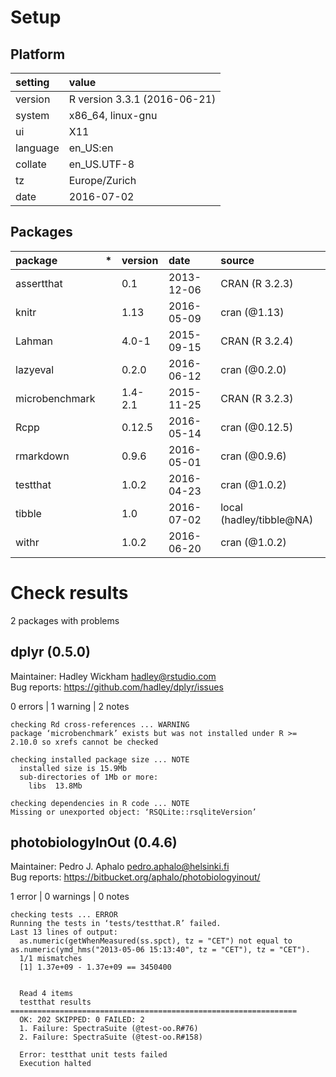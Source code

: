# Setup

## Platform

|setting  |value                        |
|:--------|:----------------------------|
|version  |R version 3.3.1 (2016-06-21) |
|system   |x86_64, linux-gnu            |
|ui       |X11                          |
|language |en_US:en                     |
|collate  |en_US.UTF-8                  |
|tz       |Europe/Zurich                |
|date     |2016-07-02                   |

## Packages

|package        |*  |version |date       |source                   |
|:--------------|:--|:-------|:----------|:------------------------|
|assertthat     |   |0.1     |2013-12-06 |CRAN (R 3.2.3)           |
|knitr          |   |1.13    |2016-05-09 |cran (@1.13)             |
|Lahman         |   |4.0-1   |2015-09-15 |CRAN (R 3.2.4)           |
|lazyeval       |   |0.2.0   |2016-06-12 |cran (@0.2.0)            |
|microbenchmark |   |1.4-2.1 |2015-11-25 |CRAN (R 3.2.3)           |
|Rcpp           |   |0.12.5  |2016-05-14 |cran (@0.12.5)           |
|rmarkdown      |   |0.9.6   |2016-05-01 |cran (@0.9.6)            |
|testthat       |   |1.0.2   |2016-04-23 |cran (@1.0.2)            |
|tibble         |   |1.0     |2016-07-02 |local (hadley/tibble@NA) |
|withr          |   |1.0.2   |2016-06-20 |cran (@1.0.2)            |

# Check results
2 packages with problems

## dplyr (0.5.0)
Maintainer: Hadley Wickham <hadley@rstudio.com>  
Bug reports: https://github.com/hadley/dplyr/issues

0 errors | 1 warning  | 2 notes

```
checking Rd cross-references ... WARNING
package ‘microbenchmark’ exists but was not installed under R >= 2.10.0 so xrefs cannot be checked

checking installed package size ... NOTE
  installed size is 15.9Mb
  sub-directories of 1Mb or more:
    libs  13.8Mb

checking dependencies in R code ... NOTE
Missing or unexported object: ‘RSQLite::rsqliteVersion’
```

## photobiologyInOut (0.4.6)
Maintainer: Pedro J. Aphalo <pedro.aphalo@helsinki.fi>  
Bug reports: https://bitbucket.org/aphalo/photobiologyinout/

1 error  | 0 warnings | 0 notes

```
checking tests ... ERROR
Running the tests in ‘tests/testthat.R’ failed.
Last 13 lines of output:
  as.numeric(getWhenMeasured(ss.spct), tz = "CET") not equal to as.numeric(ymd_hms("2013-05-06 15:13:40", tz = "CET"), tz = "CET").
  1/1 mismatches
  [1] 1.37e+09 - 1.37e+09 == 3450400
  
  
  Read 4 items
  testthat results ================================================================
  OK: 202 SKIPPED: 0 FAILED: 2
  1. Failure: SpectraSuite (@test-oo.R#76) 
  2. Failure: SpectraSuite (@test-oo.R#158) 
  
  Error: testthat unit tests failed
  Execution halted
```

